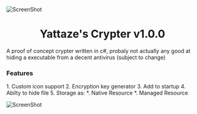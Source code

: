 ![ScreenShot](http://www.freeiconspng.com/uploads/encryption-icon-11.png)
<h1 align=center>Yattaze's Crypter v1.0.0</h1>  
A proof of concept crypter written in c#, probaly not actually any good 
at hiding a executable from a decent antivirus (subject to change)   
  
<h3>Features</h3>
1. Custom icon support  
2. Encryption key generator  
3. Add to startup  
4. Abilty to hide file  
5. Storage as:  
  *. Native Resource  
  *. Managed Resource  
  
![ScreenShot](http://i.imgur.com/aRZ4lQA.png)  
